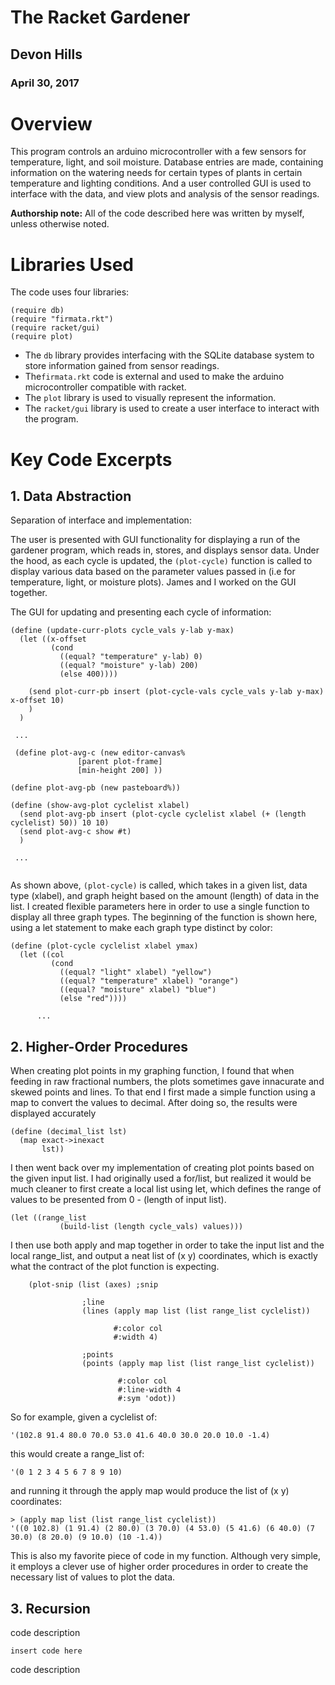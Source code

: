 # The Racket Gardener

## Devon Hills
### April 30, 2017

# Overview
This program controls an arduino microcontroller with a few sensors for temperature, light, and soil moisture. Database entries are made, containing information on the watering needs for certain types of plants in certain temperature and lighting conditions. And a user controlled GUI is used to interface with the data, and view plots and analysis of the sensor readings.

**Authorship note:** All of the code described here was written by myself, unless otherwise noted.

# Libraries Used
The code uses four libraries:

```
(require db)
(require "firmata.rkt")
(require racket/gui)
(require plot)
```

* The ```db``` library provides interfacing with the SQLite database system to store information gained from sensor readings.
* The```firmata.rkt``` code is external and used to make the arduino microcontroller compatible with racket.
* The ```plot``` library is used to visually represent the information.
* The ```racket/gui``` library is used to create a user interface to interact with the program.

# Key Code Excerpts

## 1. Data Abstraction

Separation of interface and implementation:

The user is presented with GUI functionality for displaying a run of the gardener program, which reads in, stores, and displays sensor data. Under the hood, as each cycle is updated, the ``` (plot-cycle) ``` function is called to display various data based on the parameter values passed in (i.e for temperature, light, or moisture plots). James and I worked on the GUI together.

The GUI for updating and presenting each cycle of information:
```
(define (update-curr-plots cycle_vals y-lab y-max)
  (let ((x-offset
         (cond
           ((equal? "temperature" y-lab) 0)
           ((equal? "moisture" y-lab) 200)
           (else 400))))
    
    (send plot-curr-pb insert (plot-cycle-vals cycle_vals y-lab y-max) x-offset 10)
    )
  )
  
 ...
 
 (define plot-avg-c (new editor-canvas%
               [parent plot-frame]
               [min-height 200] ))

(define plot-avg-pb (new pasteboard%))

(define (show-avg-plot cyclelist xlabel)
  (send plot-avg-pb insert (plot-cycle cyclelist xlabel (+ (length cyclelist) 50)) 10 10)
  (send plot-avg-c show #t)
  )
  
 ...
 
```

As shown above, ``` (plot-cycle) ``` is called, which takes in a given list, data type (xlabel), and graph height based on the amount (length) of data in the list. I created flexible parameters here in order to use a single function to display all three graph types. The beginning of the function is shown here, using a let statement to make each graph type distinct by color:

```
(define (plot-cycle cyclelist xlabel ymax)
  (let ((col
         (cond
           ((equal? "light" xlabel) "yellow")
           ((equal? "temperature" xlabel) "orange")
           ((equal? "moisture" xlabel) "blue")
           (else "red"))))
           
      ...
```

 
## 2. Higher-Order Procedures

When creating plot points in my graphing function, I found that when feeding in raw fractional numbers, the plots sometimes gave innacurate and skewed points and lines. To that end I first made a simple function using a map to convert the values to decimal. After doing so, the results were displayed accurately

```
(define (decimal_list lst)
  (map exact->inexact
       lst))
```

I then went back over my implementation of creating plot points based on the given input list. I had originally used a for/list, but realized it would be much cleaner to first create a local list using let, which defines the range of values to be presented from 0 - (length of input list).

```
(let ((range_list
           (build-list (length cycle_vals) values)))
```

I then use both apply and map together in order to take the input list and the local range_list, and output a neat list of (x y) coordinates, which is exactly what the contract of the plot function is expecting.

```  ;plot data
    (plot-snip (list (axes) ;snip
                     
                ;line
                (lines (apply map list (list range_list cyclelist))
                       
                       #:color col
                       #:width 4)
                
                ;points
                (points (apply map list (list range_list cyclelist))
                      
                        #:color col
                        #:line-width 4
                        #:sym 'odot))
```

So for example, given a cyclelist of:
```
'(102.8 91.4 80.0 70.0 53.0 41.6 40.0 30.0 20.0 10.0 -1.4)
```
this would create a range_list of:
```
'(0 1 2 3 4 5 6 7 8 9 10)
```
and running it through the apply map would produce the list of (x y) coordinates:
```
> (apply map list (list range_list cyclelist))
'((0 102.8) (1 91.4) (2 80.0) (3 70.0) (4 53.0) (5 41.6) (6 40.0) (7 30.0) (8 20.0) (9 10.0) (10 -1.4))
```

This is also my favorite piece of code in my function. Although very simple, it employs a clever use of higher order procedures in order to create the necessary list of values to plot the data. 


## 3. Recursion

code description 

```
insert code here
```

code description 
